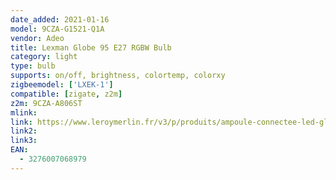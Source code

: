 ```yaml
---
date_added: 2021-01-16
model: 9CZA-G1521-Q1A
vendor: Adeo
title: Lexman Globe 95 E27 RGBW Bulb
category: light
type: bulb
supports: on/off, brightness, colortemp, colorxy
zigbeemodel: ['LXEK-1']
compatible: [zigate, z2m]
z2m: 9CZA-A806ST
mlink: 
link: https://www.leroymerlin.fr/v3/p/produits/ampoule-connectee-led-globe-95-e27-intensite-couleur-variables-enki-lexman-e1506793510
link2: 
link3: 
EAN: 
  - 3276007068979
---
```

